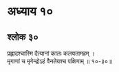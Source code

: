 # अध्याय १०

## श्लोक ३०

प्रह्लादश्चास्मि दैत्यानां कालः कलयतामहम् ।<br>मृगाणां च मृगेन्द्रोऽहं वैनतेयश्च पक्षिणाम् ॥ १०-३०॥<br><br>

